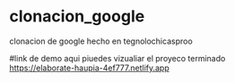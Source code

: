 # clonacion_google
clonacion de google hecho en tegnolochicasproo


#link de demo 
aqui piuedes vizualiar el  proyeco terminado https://elaborate-haupia-4ef777.netlify.app
